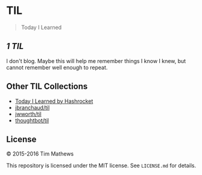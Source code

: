 # TIL
> Today I Learned

_1 TIL_
-------------

I don't blog. Maybe this will help me remember things I know I knew, but cannot
remember well enough to repeat.

## Other TIL Collections

* [Today I Learned by Hashrocket](https://til.hashrocket.com)
* [jbranchaud/til](https://github.com/jbranchaud/til)
* [jwworth/til](https://github.com/jwworth/til)
* [thoughtbot/til](https://github.com/thoughtbot/til)

## License

&copy; 2015-2016 Tim Mathews

This repository is licensed under the MIT license. See `LICENSE.md` for details.
